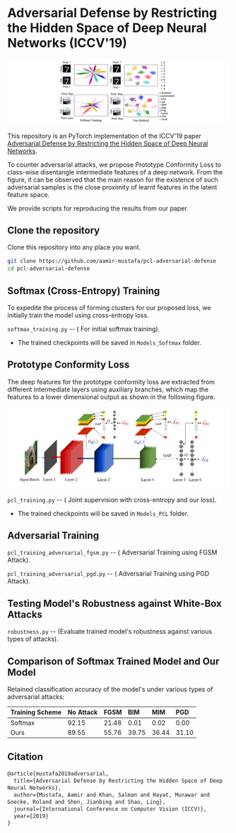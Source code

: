 
# Adversarial Defense by Restricting the Hidden Space of Deep Neural Networks (ICCV'19)

![Figure 1](Mapping_Function.png)

This repository is an PyTorch implementation of the ICCV'19 paper [Adversarial Defense by Restricting the Hidden Space of Deep Neural Networks](https://arxiv.org/abs/1904.00887).

To counter adversarial attacks, we propose Prototype Conformity Loss to class-wise disentangle intermediate features of a deep network. From the figure, it can be observed that the main reason for the existence of such adversarial samples is the close proximity of learnt features in the latent feature space.

We provide scripts for reproducing the results from our paper.


## Clone the repository
Clone this repository into any place you want.
```bash
git clone https://github.com/aamir-mustafa/pcl-adversarial-defense
cd pcl-adversarial-defense
```
## Softmax (Cross-Entropy) Training
To expedite the process of forming clusters for our proposed loss, we initially train the model using cross-entropy loss.
 
``softmax_training.py`` -- ( For initial softmax training).

* The trained checkpoints will be saved in ``Models_Softmax`` folder.


## Prototype Conformity Loss
The deep features for the prototype conformity loss are extracted from different intermediate layers using auxiliary branches, which map the features to a lower dimensional output as shown in the following figure.

![](Block_Diag.png)



``pcl_training.py`` -- ( Joint supervision with cross-entropy and our loss).

* The trained checkpoints will be saved in ``Models_PCL`` folder.

## Adversarial Training
``pcl_training_adversarial_fgsm.py`` -- ( Adversarial Training using FGSM Attack).

``pcl_training_adversarial_pgd.py`` -- ( Adversarial Training using PGD Attack).



## Testing Model's Robustness against White-Box Attacks

``robustness.py`` -- (Evaluate trained model's robustness against various types of attacks).

## Comparison of Softmax Trained Model and Our Model
Retained classification accuracy of the model's under various types of adversarial attacks:

| Training Scheme |  No Attack  |  FGSM  |   BIM   |   MIM   |   PGD   |
| :-------        | :---------- | :----- |:------  |:------  |:------  |
|     Softmax     |    92.15    |  21.48 |   0.01  |   0.02  |   0.00  |
|      Ours       |    89.55    |  55.76 |  39.75  |  36.44  |  31.10  |


## Citation
```
@article{mustafa2019adversarial,
  title={Adversarial Defense by Restricting the Hidden Space of Deep Neural Networks},
  author={Mustafa, Aamir and Khan, Salman and Hayat, Munawar and Goecke, Roland and Shen, Jianbing and Shao, Ling},
  journal={International Conference on Computer Vision (ICCV)},
  year={2019}
}
```

